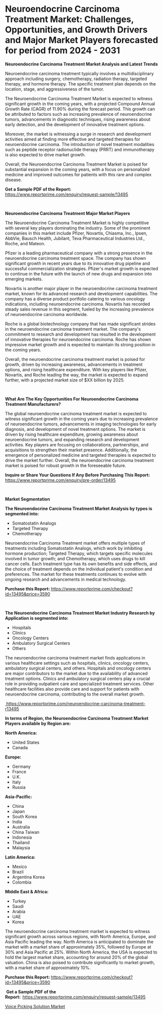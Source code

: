 <p><h1>Neuroendocrine Carcinoma Treatment Market: Challenges, Opportunities, and Growth Drivers and Major Market Players forecasted for period from 2024 - 2031</h1></p><p><strong>Neuroendocrine Carcinoma Treatment Market Analysis and Latest Trends</strong></p>
<p><p>Neuroendocrine carcinoma treatment typically involves a multidisciplinary approach including surgery, chemotherapy, radiation therapy, targeted therapy, and hormone therapy. The specific treatment plan depends on the location, stage, and aggressiveness of the tumor.</p><p>The Neuroendocrine Carcinoma Treatment Market is expected to witness significant growth in the coming years, with a projected Compound Annual Growth Rate (CAGR) of 11.90% during the forecast period. This growth can be attributed to factors such as increasing prevalence of neuroendocrine tumors, advancements in diagnostic techniques, rising awareness about early detection, and the development of innovative treatment options.</p><p>Moreover, the market is witnessing a surge in research and development activities aimed at finding more effective and targeted therapies for neuroendocrine carcinoma. The introduction of novel treatment modalities such as peptide receptor radionuclide therapy (PRRT) and immunotherapy is also expected to drive market growth.</p><p>Overall, the Neuroendocrine Carcinoma Treatment Market is poised for substantial expansion in the coming years, with a focus on personalized medicine and improved outcomes for patients with this rare and complex disease.</p></p>
<p><strong>Get a Sample PDF of the Report:&nbsp;</strong> <a href="https://www.reportprime.com/enquiry/request-sample/13495">https://www.reportprime.com/enquiry/request-sample/13495</a></p>
<p>&nbsp;</p>
<p><strong>Neuroendocrine Carcinoma Treatment Major Market Players</strong></p>
<p><p>The Neuroendocrine Carcinoma Treatment Market is highly competitive with several key players dominating the industry. Some of the prominent companies in this market include Pfizer, Novartis, Chiasma, Inc., Ipsen, AbbVie, Bausch Health, Jubilant, Teva Pharmaceutical Industries Ltd., Roche, and Mateon.</p><p>Pfizer is a leading pharmaceutical company with a strong presence in the neuroendocrine carcinoma treatment space. The company has shown significant growth in recent years due to its innovative drug pipeline and successful commercialization strategies. Pfizer's market growth is expected to continue in the future with the launch of new drugs and expansion into emerging markets.</p><p>Novartis is another major player in the neuroendocrine carcinoma treatment market, known for its advanced research and development capabilities. The company has a diverse product portfolio catering to various oncology indications, including neuroendocrine carcinoma. Novartis has recorded steady sales revenue in this segment, fueled by the increasing prevalence of neuroendocrine carcinoma worldwide.</p><p>Roche is a global biotechnology company that has made significant strides in the neuroendocrine carcinoma treatment market. The company's commitment to research and development has resulted in the development of innovative therapies for neuroendocrine carcinoma. Roche has shown impressive market growth and is expected to maintain its strong position in the coming years.</p><p>Overall, the neuroendocrine carcinoma treatment market is poised for growth, driven by increasing awareness, advancements in treatment options, and rising healthcare expenditure. With key players like Pfizer, Novartis, and Roche leading the way, the market is expected to expand further, with a projected market size of $XX billion by 2025.</p></p>
<p>&nbsp;</p>
<p><strong>What Are The Key Opportunities For Neuroendocrine Carcinoma Treatment Manufacturers?</strong></p>
<p><p>The global neuroendocrine carcinoma treatment market is expected to witness significant growth in the coming years due to increasing prevalence of neuroendocrine tumors, advancements in imaging technologies for early diagnosis, and development of novel treatment options. The market is driven by rising healthcare expenditure, growing awareness about neuroendocrine tumors, and expanding research and development activities. Key players are focusing on collaborations, partnerships, and acquisitions to strengthen their market presence. Additionally, the emergence of personalized medicine and targeted therapies is expected to drive the market further. Overall, the neuroendocrine carcinoma treatment market is poised for robust growth in the foreseeable future.</p></p>
<p><strong>Inquire or Share Your Questions If Any Before Purchasing This Report:</strong> <a href="https://www.reportprime.com/enquiry/pre-order/13495">https://www.reportprime.com/enquiry/pre-order/13495</a></p>
<p>&nbsp;</p>
<p><strong>Market Segmentation</strong></p>
<p><strong>The Neuroendocrine Carcinoma Treatment Market Analysis by types is segmented into:</strong></p>
<p><ul><li>Somatostatin Analogs</li><li>Targeted Therapy</li><li>Chemotherapy</li></ul></p>
<p><p>Neuroendocrine Carcinoma Treatment market offers multiple types of treatments including Somatostatin Analogs, which work by inhibiting hormone production; Targeted Therapy, which targets specific molecules involved in tumor growth; and Chemotherapy, which uses drugs to kill cancer cells. Each treatment type has its own benefits and side effects, and the choice of treatment depends on the individual patient's condition and preferences. The market for these treatments continues to evolve with ongoing research and advancements in medical technology.</p></p>
<p><strong>Purchase this Report:&nbsp;</strong><a href="https://www.reportprime.com/checkout?id=13495&price=3590">https://www.reportprime.com/checkout?id=13495&price=3590</a></p>
<p>&nbsp;</p>
<p><strong>The Neuroendocrine Carcinoma Treatment Market Industry Research by Application is segmented into:</strong></p>
<p><ul><li>Hospitals</li><li>Clinics</li><li>Oncology Centers</li><li>Ambulatory Surgical Centers</li><li>Others</li></ul></p>
<p><p>The neuroendocrine carcinoma treatment market finds applications in various healthcare settings such as hospitals, clinics, oncology centers, ambulatory surgical centers, and others. Hospitals and oncology centers are major contributors to the market due to the availability of advanced treatment options. Clinics and ambulatory surgical centers play a crucial role in providing outpatient care and specialized treatment services. Other healthcare facilities also provide care and support for patients with neuroendocrine carcinoma, contributing to the overall market growth.</p></p>
<p><a href="https://www.reportprime.com/neuroendocrine-carcinoma-treatment-r13495">&nbsp;https://www.reportprime.com/neuroendocrine-carcinoma-treatment-r13495</a></p>
<p><strong>In terms of Region, the Neuroendocrine Carcinoma Treatment Market Players available by Region are:</strong></p>
<p>
    <p> <strong> North America: </strong>
        <ul>
            <li>United States</li>
            <li>Canada</li>
        </ul>
        </p> 
    <p> <strong> Europe: </strong>
        <ul>
            <li>Germany</li>
            <li>France</li>
            <li>U.K.</li>
            <li>Italy</li>
            <li>Russia</li>
        </ul>
        </p> 
    <p> <strong> Asia-Pacific: </strong>
        <ul>
            <li>China</li>
            <li>Japan</li>
            <li>South Korea</li>
            <li>India</li>
            <li>Australia</li>
            <li>China Taiwan</li>
            <li>Indonesia</li>
            <li>Thailand</li>
            <li>Malaysia</li>
        </ul>
        </p> 
    <p> <strong> Latin America: </strong>
        <ul>
            <li>Mexico</li>
            <li>Brazil</li>
            <li>Argentina Korea</li>
            <li>Colombia</li>
        </ul>
        </p> 
    <p> <strong> Middle East & Africa: </strong>
        <ul>
            <li>Turkey</li>
            <li>Saudi</li>
            <li>Arabia</li>
            <li>UAE</li>
            <li>Korea</li>
        </ul>
    </p>
    </p>
<p><p>The neuroendocrine carcinoma treatment market is expected to witness significant growth across various regions, with North America, Europe, and Asia Pacific leading the way. North America is anticipated to dominate the market with a market share of approximately 35%, followed by Europe at 30% and Asia Pacific at 25%. Within North America, the USA is expected to hold the largest market share, accounting for around 20% of the global valuation. China is also poised to contribute significantly to market growth, with a market share of approximately 10%.</p></p>
<p><strong>Purchase this Report: </strong><a href="https://www.reportprime.com/checkout?id=13495&price=3590">https://www.reportprime.com/checkout?id=13495&price=3590</a></p>
<p>&nbsp;<strong>Get a Sample PDF of the Report:&nbsp;&nbsp;</strong><a href="https://www.reportprime.com/enquiry/request-sample/13495">https://www.reportprime.com/enquiry/request-sample/13495</a></p>
<p><strong></strong></p>
<p><p><a href="https://github.com/BryceTownsendr/Market-Research-Report-List-4/blob/main/voice-picking-solution-market.md">Voice Picking Solution Market</a></p></p>